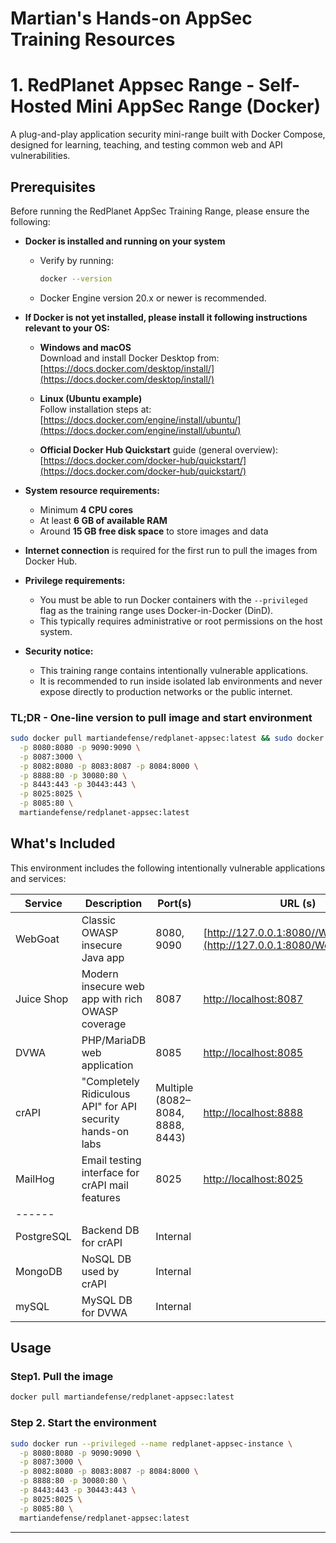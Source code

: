 # Martian's Hands-on AppSec Training Resources


# 1. RedPlanet Appsec Range - Self-Hosted Mini AppSec Range (Docker)

A plug-and-play application security mini-range built with Docker Compose, designed for learning, teaching, and testing common web and API vulnerabilities.

## **Prerequisites**

Before running the RedPlanet AppSec Training Range, please ensure the following:

- **Docker is installed and running on your system**  
  - Verify by running:  
    ```bash
    docker --version
    ```
  - Docker Engine version 20.x or newer is recommended.

- **If Docker is not yet installed, please install it following instructions relevant to your OS:**  

  - **Windows and macOS**  
    Download and install Docker Desktop from:  
    [https://docs.docker.com/desktop/install/](https://docs.docker.com/desktop/install/)

  - **Linux (Ubuntu example)**  
    Follow installation steps at:  
    [https://docs.docker.com/engine/install/ubuntu/](https://docs.docker.com/engine/install/ubuntu/)

  - **Official Docker Hub Quickstart** guide (general overview):  
    [https://docs.docker.com/docker-hub/quickstart/](https://docs.docker.com/docker-hub/quickstart/)

- **System resource requirements:**  
  - Minimum **4 CPU cores**  
  - At least **6 GB of available RAM**  
  - Around **15 GB free disk space** to store images and data

- **Internet connection** is required for the first run to pull the images from Docker Hub.

- **Privilege requirements:**  
  - You must be able to run Docker containers with the `--privileged` flag as the training range uses Docker-in-Docker (DinD).  
  - This typically requires administrative or root permissions on the host system.

- **Security notice:**  
  - This training range contains intentionally vulnerable applications.  
  - It is recommended to run inside isolated lab environments and never expose directly to production networks or the public internet.


### TL;DR - One-line version to pull image and start environment
```bash
sudo docker pull martiandefense/redplanet-appsec:latest && sudo docker run --privileged --name redplanet-appsec-instance \
  -p 8080:8080 -p 9090:9090 \
  -p 8087:3000 \
  -p 8082:8080 -p 8083:8087 -p 8084:8000 \
  -p 8888:80 -p 30080:80 \
  -p 8443:443 -p 30443:443 \
  -p 8025:8025 \
  -p 8085:80 \
  martiandefense/redplanet-appsec:latest
```


## What's Included

This environment includes the following intentionally vulnerable applications and services:

| Service        | Description                                                  | Port(s)                  | URL (s)
|----------------|--------------------------------------------------------------|--------------------------| ---------------------- |
| WebGoat        | Classic OWASP insecure Java app                              | 8080, 9090               | [http://127.0.0.1:8080//WebGoat/login](http://127.0.0.1:8080/WebGoat/login) |
| Juice Shop     | Modern insecure web app with rich OWASP coverage             | 8087                     | [http://localhost:8087](http://localhost:8087)|
| DVWA           | PHP/MariaDB web application                                  | 8085                     | [http://localhost:8085](http://localhost:8085) |
| crAPI          | "Completely Ridiculous API" for API security hands-on labs   | Multiple (8082–8084, 8888, 8443) | [http://localhost:8888](http://localhost:8888) |
| MailHog        | Email testing interface for crAPI mail features              | 8025                     | [http://localhost:8025](http://localhost:8025) |
| ------         |  
| PostgreSQL     | Backend DB for crAPI                                         | Internal                 |
| MongoDB        | NoSQL DB used by crAPI                                       | Internal                 |
| mySQL          | MySQL DB for DVWA                                            | Internal                 |



## Usage

### Step1. Pull the image
```bash
docker pull martiandefense/redplanet-appsec:latest 
```
### Step 2. Start the environment

```bash
sudo docker run --privileged --name redplanet-appsec-instance \
  -p 8080:8080 -p 9090:9090 \
  -p 8087:3000 \
  -p 8082:8080 -p 8083:8087 -p 8084:8000 \
  -p 8888:80 -p 30080:80 \
  -p 8443:443 -p 30443:443 \
  -p 8025:8025 \
  -p 8085:80 \
  martiandefense/redplanet-appsec:latest
```
---
